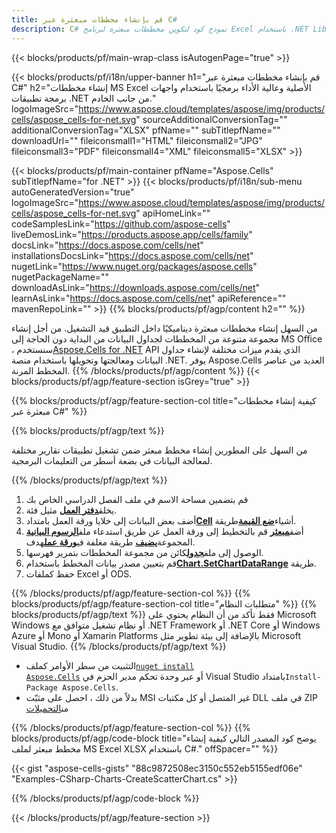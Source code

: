 ```yaml
---
title: قم بإنشاء مخططات مبعثرة عبر C#
description: C# نموذج كود لتكوين مخططات مبعثرة لبرنامج Excel باستخدام .NET Library. استخدم هذا الرمز لإنشاء مخطط مبعثر إلى MS Excel داخل VB.NET أو Asp.NET أو أي تطبيق يستند إلى .NET.
---
```

{{< blocks/products/pf/main-wrap-class isAutogenPage="true" >}}

{{< blocks/products/pf/i18n/upper-banner h1="قم بإنشاء مخططات مبعثرة عبر C#" h2="إنشاء مخططات MS Excel الأصلية وعالية الأداء برمجيًا باستخدام واجهات برمجة تطبيقات .NET من جانب الخادم." logoImageSrc="https://www.aspose.cloud/templates/aspose/img/products/cells/aspose_cells-for-net.svg" sourceAdditionalConversionTag="" additionalConversionTag="XLSX" pfName="" subTitlepfName="" downloadUrl="" fileiconsmall1="HTML" fileiconsmall2="JPG" fileiconsmall3="PDF" fileiconsmall4="XML" fileiconsmall5="XLSX" >}}

{{< blocks/products/pf/main-container pfName="Aspose.Cells" subTitlepfName="for .NET" >}}
{{< blocks/products/pf/i18n/sub-menu autoGeneratedVersion="true" logoImageSrc="https://www.aspose.cloud/templates/aspose/img/products/cells/aspose_cells-for-net.svg" apiHomeLink="" codeSamplesLink="https://github.com/aspose-cells" liveDemosLink="https://products.aspose.app/cells/family" docsLink="https://docs.aspose.com/cells/net" installationsDocsLink="https://docs.aspose.com/cells/net" nugetLink="https://www.nuget.org/packages/aspose.cells" nugetPackageName="" downloadAsLink="https://downloads.aspose.com/cells/net" learnAsLink="https://docs.aspose.com/cells/net" apiReference="" mavenRepoLink="" >}}
{{% blocks/products/pf/agp/content h2="" %}}

من السهل إنشاء مخططات مبعثرة ديناميكيًا داخل التطبيق قيد التشغيل. من أجل إنشاء مجموعة متنوعة من المخططات لجداول البيانات من البداية دون الحاجة إلى MS Office ، سنستخدم[Aspose.Cells for .NET](https://products.aspose.com/cells/net) API الذي يقدم ميزات مختلفة لإنشاء جداول البيانات ومعالجتها وتحويلها باستخدام منصة .NET. يوفر Aspose.Cells العديد من عناصر المخطط المرنة.
{{% /blocks/products/pf/agp/content %}}
{{< blocks/products/pf/agp/feature-section isGrey="true" >}}

{{% blocks/products/pf/agp/feature-section-col title="كيفية إنشاء مخططات مبعثرة عبر C#" %}}

{{% blocks/products/pf/agp/text %}}

من السهل على المطورين إنشاء مخطط مبعثر ضمن تشغيل تطبيقات تقارير مختلفة لمعالجة البيانات في بضعة أسطر من التعليمات البرمجية.

{{% /blocks/products/pf/agp/text %}}

1. قم بتضمين مساحة الاسم في ملف الفصل الدراسي الخاص بك
1.  يخلق[**دفتر العمل**](https://reference.aspose.com/cells/net/aspose.cells/workbook) مثيل فئة.
1.  أضف بعض البيانات إلى خلايا ورقة العمل بامتداد[**Cell**](https://reference.aspose.com/cells/net/aspose.cells/cell) أشياء[**ضع القيمة**](https://reference.aspose.com/cells/net/aspose.cells/cell/methods/putvalue/index)طريقة.
1.  أضف[**مبعثر**](https://reference.aspose.com/cells/net/aspose.cells.charts/charttype) قم بالتخطيط إلى ورقة العمل عن طريق استدعاء ملف[**الرسوم البيانية**](https://reference.aspose.com/cells/net/aspose.cells.charts/chartcollection) المجموعة[**يضيف**](https://reference.aspose.com/cells/net/aspose.cells.charts/chartcollection/methods/add) طريقة مغلفة في[**ورقة عمل**](https://reference.aspose.com/cells/net/aspose.cells/worksheet)هدف.
1.  الوصول إلى ملف[**جدول**](https://reference.aspose.com/cells/net/aspose.cells.charts/chart)كائن من مجموعة المخططات بتمرير فهرسها.
1.  قم بتعيين مصدر بيانات المخطط باستخدام[**Chart.SetChartDataRange**](https://https://reference.aspose.com/cells/net/aspose.cells.charts/chart/methods/setchartdatarange) طريقة.
1. حفظ كملفات Excel أو ODS.

{{% /blocks/products/pf/agp/feature-section-col %}}
{{% blocks/products/pf/agp/feature-section-col title="متطلبات النظام" %}}
{{% blocks/products/pf/agp/text %}}
فقط تأكد من أن النظام يحتوي على Microsoft Windows أو نظام تشغيل متوافق مع .NET Framework أو .NET Core أو Windows Azure أو Mono أو Xamarin Platforms بالإضافة إلى بيئة تطوير مثل Microsoft Visual Studio.
{{% /blocks/products/pf/agp/text %}}
-  التثبيت من سطر الأوامر كملف<code><a href="https://downloads.aspose.com/cells/net">nuget install Aspose.Cells</a></code> أو عبر وحدة تحكم مدير الحزم في Visual Studio بامتداد<code>Install-Package Aspose.Cells</code>.
-  بدلاً من ذلك ، احصل على مثبّت MSI غير المتصل أو كل مكتبات DLL في ملف ZIP من<a href="https://downloads.aspose.com/cells/net">التحميلات</a>

{{% /blocks/products/pf/agp/feature-section-col %}}
{{% blocks/products/pf/agp/code-block title="يوضح كود المصدر التالي كيفية إنشاء مخطط مبعثر لملف MS Excel XLSX باستخدام C#." offSpacer="" %}}

{{< gist "aspose-cells-gists" "88c9872508ec3150c552eb5155edf06e" "Examples-CSharp-Charts-CreateScatterChart.cs" >}}

{{% /blocks/products/pf/agp/code-block %}}

{{< /blocks/products/pf/agp/feature-section >}}

<!-- aboutfile Starts -->
